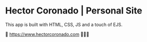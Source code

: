 # Hector Coronado | Personal Site

This app is built with HTML, CSS, JS and a touch of EJS.

🚀 https://www.hectorcoronado.com 🧑🏻‍💻
